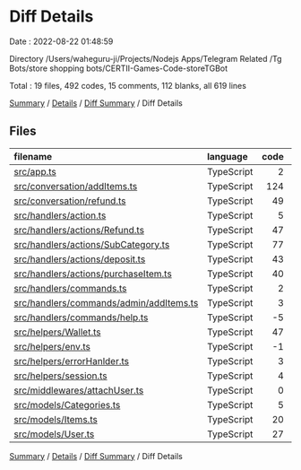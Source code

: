 # Diff Details

Date : 2022-08-22 01:48:59

Directory /Users/waheguru-ji/Projects/Nodejs Apps/Telegram Related /Tg Bots/store shopping bots/CERTII-Games-Code-storeTGBot

Total : 19 files,  492 codes, 15 comments, 112 blanks, all 619 lines

[Summary](results.md) / [Details](details.md) / [Diff Summary](diff.md) / Diff Details

## Files
| filename | language | code | comment | blank | total |
| :--- | :--- | ---: | ---: | ---: | ---: |
| [src/app.ts](/src/app.ts) | TypeScript | 2 | 0 | 0 | 2 |
| [src/conversation/addItems.ts](/src/conversation/addItems.ts) | TypeScript | 124 | 2 | 33 | 159 |
| [src/conversation/refund.ts](/src/conversation/refund.ts) | TypeScript | 49 | 1 | 14 | 64 |
| [src/handlers/action.ts](/src/handlers/action.ts) | TypeScript | 5 | 0 | 0 | 5 |
| [src/handlers/actions/Refund.ts](/src/handlers/actions/Refund.ts) | TypeScript | 47 | 1 | 12 | 60 |
| [src/handlers/actions/SubCategory.ts](/src/handlers/actions/SubCategory.ts) | TypeScript | 77 | 4 | 17 | 98 |
| [src/handlers/actions/deposit.ts](/src/handlers/actions/deposit.ts) | TypeScript | 43 | 0 | 12 | 55 |
| [src/handlers/actions/purchaseItem.ts](/src/handlers/actions/purchaseItem.ts) | TypeScript | 40 | 1 | 10 | 51 |
| [src/handlers/commands.ts](/src/handlers/commands.ts) | TypeScript | 2 | 0 | 0 | 2 |
| [src/handlers/commands/admin/addItems.ts](/src/handlers/commands/admin/addItems.ts) | TypeScript | 3 | 0 | 0 | 3 |
| [src/handlers/commands/help.ts](/src/handlers/commands/help.ts) | TypeScript | -5 | 0 | -1 | -6 |
| [src/helpers/Wallet.ts](/src/helpers/Wallet.ts) | TypeScript | 47 | 1 | 4 | 52 |
| [src/helpers/env.ts](/src/helpers/env.ts) | TypeScript | -1 | 0 | 0 | -1 |
| [src/helpers/errorHanlder.ts](/src/helpers/errorHanlder.ts) | TypeScript | 3 | 0 | 1 | 4 |
| [src/helpers/session.ts](/src/helpers/session.ts) | TypeScript | 4 | 0 | 0 | 4 |
| [src/middlewares/attachUser.ts](/src/middlewares/attachUser.ts) | TypeScript | 0 | 0 | 1 | 1 |
| [src/models/Categories.ts](/src/models/Categories.ts) | TypeScript | 5 | 1 | 1 | 7 |
| [src/models/Items.ts](/src/models/Items.ts) | TypeScript | 20 | 1 | 4 | 25 |
| [src/models/User.ts](/src/models/User.ts) | TypeScript | 27 | 3 | 4 | 34 |

[Summary](results.md) / [Details](details.md) / [Diff Summary](diff.md) / Diff Details